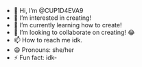 - 👋 Hi, I’m @CUP1D4EVA9
- 👀 I’m interested in creating!
- 🌱 I’m currently learning how to create!
- 💞️ I’m looking to collaborate on creating! 😂
- 📫 How to reach me idk.
- 😄 Pronouns: she/her
- ⚡ Fun fact: idk-

<!---
CUP1D4EVA9/CUP1D4EVA9 is a ✨ special ✨ repository because its `README.md` (this file) appears on your GitHub profile.
You can click the Preview link to take a look at your changes.
--->
